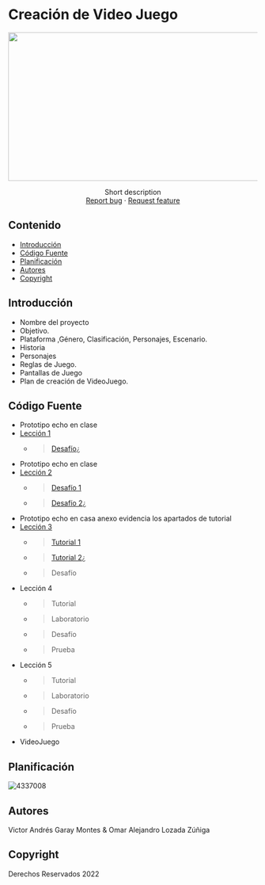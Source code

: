 # Creación de Video Juego
<p align="center">
    <img src="https://user-images.githubusercontent.com/8560750/195950148-0c0df38e-5f96-45ae-87c3-6922738c612d.jpg" alt="Logo" width=1200 height=300>

  <p align="center">
    Short description
    <br>
    <a href="https://reponame/issues/new?template=bug.md">Report bug</a>
    ·
    <a href="https://reponame/issues/new?template=feature.md&labels=feature">Request feature</a>
  </p>
</p>


## Contenido

- [Introducción](#introducción)
- [Código Fuente](#código-fuente)
- [Planificación](#planificación)
- [Autores](#autores)
- [Copyright](#copyright)


## Introducción

- Nombre del proyecto
- Objetivo.
- Plataforma ,Género, Clasificación, Personajes, Escenario.
- Historia
- Personajes
- Reglas de Juego.
- Pantallas de Juego
- Plan de creación de VideoJuego.

## Código Fuente

* Prototipo echo en clase
* [Lección 1](https://github.com/CreacionDeVideojuegosGIDS/Prototipo-1)
  * > [Desafío](https://github.com/CreacionDeVideojuegosGIDS/Desaf-o-1)¿
* Prototipo echo en clase
* [Lección 2](https://github.com/CreacionDeVideojuegosGIDS/Prototipo-2)
  * > [Desafío 1](https://github.com/CreacionDeVideojuegosGIDS/Evidencias/blob/main/Challengs/Challeng%202%20(Garay%20Montes%20Victor%20Andr%C3%A9s).unitypackage)
  * > [Desafío 2](https://github.com/CreacionDeVideojuegosGIDS/Evidencias/blob/main/Challengs/Desafio%202%20(Garay%20Montes%20Victor%20Andr%C3%A9s).unitypackage)¿
* Prototipo echo en casa anexo evidencia los apartados de tutorial
* [Lección 3](https://github.com/CreacionDeVideojuegosGIDS/Evidencias/tree/main/Prototipo%203)
  * > [Tutorial 1](https://github.com/CreacionDeVideojuegosGIDS/Evidencias/tree/main/Prototipo%203/Prototipo%203%20P1.pdf)
  * > [Tutorial 2](https://github.com/CreacionDeVideojuegosGIDS/Evidencias/tree/main/Prototipo%203/Prototipo%203%20P2.pdf)¿
  * > Desafío
* Lección 4
  * > Tutorial
  * > Laboratorio
  * > Desafío
  * > Prueba
* Lección 5
  * > Tutorial
  * > Laboratorio
  * > Desafío
  * > Prueba
* VideoJuego

## Planificación

![4337008](https://user-images.githubusercontent.com/8560750/195951617-083a7e4d-323d-47b5-8e5e-529ded31bc06.jpg)

## Autores
Victor Andrés Garay Montes & Omar Alejandro Lozada Zúñiga

## Copyright
Derechos Reservados 2022
